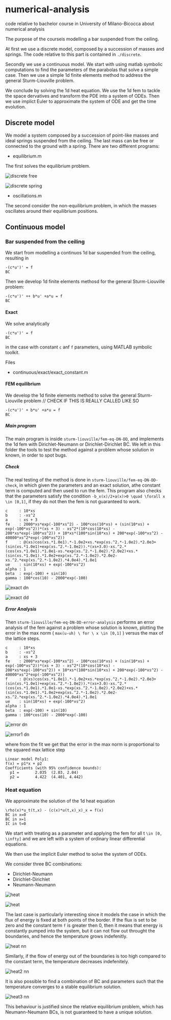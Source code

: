 # numerical-analysis

code relative to bachelor course in University of Milano-Bicocca about numerical analysis

The purpose of the courseis modelling a bar suspended from the ceiling.

At first we use a discrete model, composed by a succession of masses and springs. The code relative to this part is contained in `./discrete`.

Secondly we use a continuous model. We start with using matlab symbolic computations to find the parameters of the parabolas that solve a simple case. Then we use a simple 1d finite elements method to address the general Sturm-Liouville problem.

We conclude by solving the 1d heat equation. We use the 1d fem to tackle the space dervatives and transform the PDE into a system of ODEs. Then we use implict Euler to approximate the system of ODE and get the time evolution.

## Discrete model

We model a system composed by a succession of point-like masses and ideal springs suspended from the ceiling. The last mass can be free or connected to the ground with a spring.
There are two different programs:

* equilibrium.m

 The first solves the equilibrium problem.

![discrete free](discrete/discrete-free.png)

![discrete spring](discrete/discrete-spring.png)


* oscillations.m

 The second consider the non-equilibrium problem, in which the masses oscillates around their equilibrium positions.

## Continuous model

### Bar suspended from the ceiling

We start from modelling a continuos 1d bar suspended from the ceiling, resulting in
```.latex
-(c*u')' = f
BC
```

Then we develop 1d finite elements methosd for the general Sturm-Liouville problem:
```.latex
-(c*u')' ++ b*u' +a*u = f
BC
```

#### Exact

We solve analytically
```.latex
-(c*u')' = f
BC
```

in the case with constant `c` anf `f` parameters, using MATLAB symbolic toolkit.

Files

* continuous/exact/exact_constant.m

#### FEM equilibrium

We develop the 1d finite elements method to solve the general Sturm-Liouville problem
// CHECK IF THIS IS REALLY CALLED LIKE SO

```.latex
-(c*u')' + b*u' +a*u = f
BC
```

##### Main program

The main program is inside `sturm-liouville/fem-eq-DN-DD`, and implements the 1d fem with Dirichlet-Neumann or Dirichlet-Dirichlet BC.
We left in this folder the tools to test the method against a problem whose solution in known, in order to spot bugs.

##### Check

The real testing of the method is done in `sturm-liouville/fem-eq-DN-DD-check`, in which given the parameters and an exact solution, athe constant term is computed and then used to run the fem. This program also checks that the parameters satisfy the condition `-b_x(x)/2+a(x)>0 \quad \forall x \in [0,1]`, if they do not then the fem is not guaranteed to work.

```.text
c     : 10*xs
b     : -xs^2
a     : xs + 3
fe    : 2000*xs*exp(-100*xs^2) - 100*cos(10*xs) + (sin(10*xs) + exp(-100*xs^2))*(xs + 3) - xs^2*(10*cos(10*xs) - 200*xs*exp(-100*xs^2)) + 10*xs*(100*sin(10*xs) + 200*exp(-100*xs^2) - 40000*xs^2*exp(-100*xs^2))
f     : @(xs)cos(xs.*1.0e1).*-1.0e2+xs.*exp(xs.^2.*-1.0e2).*2.0e3+(sin(xs.*1.0e1)+exp(xs.^2.*-1.0e2)).*(xs+3.0)-xs.^2.*(cos(xs.*1.0e1).*1.0e1-xs.*exp(xs.^2.*-1.0e2).*2.0e2)+xs.*(sin(xs.*1.0e1).*1.0e2+exp(xs.^2.*-1.0e2).*2.0e2-xs.^2.*exp(xs.^2.*-1.0e2).*4.0e4).*1.0e1
ue    : sin(10*xs) + exp(-100*xs^2)
alpha : 1
beta  : exp(-100) + sin(10)
gamma : 100*cos(10) - 2000*exp(-100)
```

![exact dn](continuous/sturm-liouville/fem-eq-DN-DD-check/example1/fem_eq-DN.png)

![exact dd](continuous/sturm-liouville/fem-eq-DN-DD-check/example1/fem_eq-DD.png)

##### Error Analysis

Then `sturm-liouville/fem-eq-DN-DD-error-analysis` performs an error analysis of the fem against a problem whose solution is known, plotting the error in the max norm ( `max(u-uh) \ for \ x \in [0,1]` ) versus the max of the lattice steps.

```.text
c     : 10*xs
b     : -xs^2
a     : xs + 3
fe    : 2000*xs*exp(-100*xs^2) - 100*cos(10*xs) + (sin(10*xs) + exp(-100*xs^2))*(xs + 3) - xs^2*(10*cos(10*xs) - 200*xs*exp(-100*xs^2)) + 10*xs*(100*sin(10*xs) + 200*exp(-100*xs^2) - 40000*xs^2*exp(-100*xs^2))
f     : @(xs)cos(xs.*1.0e1).*-1.0e2+xs.*exp(xs.^2.*-1.0e2).*2.0e3+(sin(xs.*1.0e1)+exp(xs.^2.*-1.0e2)).*(xs+3.0)-xs.^2.*(cos(xs.*1.0e1).*1.0e1-xs.*exp(xs.^2.*-1.0e2).*2.0e2)+xs.*(sin(xs.*1.0e1).*1.0e2+exp(xs.^2.*-1.0e2).*2.0e2-xs.^2.*exp(xs.^2.*-1.0e2).*4.0e4).*1.0e1
ue    : sin(10*xs) + exp(-100*xs^2)
alpha : 1
beta  : exp(-100) + sin(10)
gamma : 100*cos(10) - 2000*exp(-100)
```

![error dn](continuous/sturm-liouville/fem-eq-DN-DD-error/example1/fem_eq_error-DN.png)

![error1 dn](continuous/sturm-liouville/fem-eq-DN-DD-error/example1/fem_eq_error1-DN.png)

where from the fit we get that the error in the max norm is proportional to the squared max lattice step
```.text
Linear model Poly1:
f(x) = p1*x + p2
Coefficients (with 95% confidence bounds):
  p1 =       2.035  (2.03, 2.04)
  p2 =       4.422  (4.401, 4.442)
```

### Heat equation

We approximate the solution of the 1d heat equation

```.latex
\rho(x)*u_t(t,x) - (c(x)*u(t,x)_x)_x = f(x)
BC in x=0
BC in x=1
IC in t=0
```

We start with treating as a parameter and applying the fem for all t `\in [0, \infty]` and we are left with a system of ordinary linear differential equations.

We then use the implicit Euler method to solve the system of ODEs.

We consider three BC combinations:

* Dirichlet-Neumann
* Dirichlet-Dirichlet
* Neumann-Neumann

![heat](continuous/heat/fem-heat-DN-DD/example1/fem-euler-heat-sol-DN.png)

![heat](continuous/heat/fem-heat-DN-DD/example1/fem-euler-heat-patch-DN.png)

The last case is particularly interesting since it models the case in which the flux of energy is fixed at both points of the border. If the flux is set to be zero and the constant term `f` is greater then 0, then it means that energy is constantly pumped into the system, but it can not flow out throught the boundaries, and hence the temperature grows indefenitly.

![heat nn](continuous/heat/fem-heat-NN-ND/example1/fem-euler-heat-sol-NN.png)


Similarly, if the flow of energy out of the boundaries is too high compared to the constant term, the temperature decreases indefenitely.

![heat2 nn](continuous/heat/fem-heat-NN-ND/example2/fem-euler-heat-sol-NN.png)


It is also possible to find a combination of BC and parameters such that the temperature converges to a stable equilibrium solution.

![heat3 nn](continuous/heat/fem-heat-NN-ND/example3/fem-euler-heat-sol-NN.png)

This behaviour is justified since the relative equilibrium problem, which has Neumann-Neumann BCs, is not guaranteed to have a unique solution.
